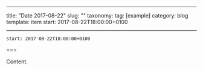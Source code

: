 
---
title: "Date 2017-08-22"
slug: ""
taxonomy:
tag: [example]
category: blog
template: item
start: 2017-08-22T18:00:00+0100

---

``start: 2017-08-22T18:00:00+0100``

===

Content.
